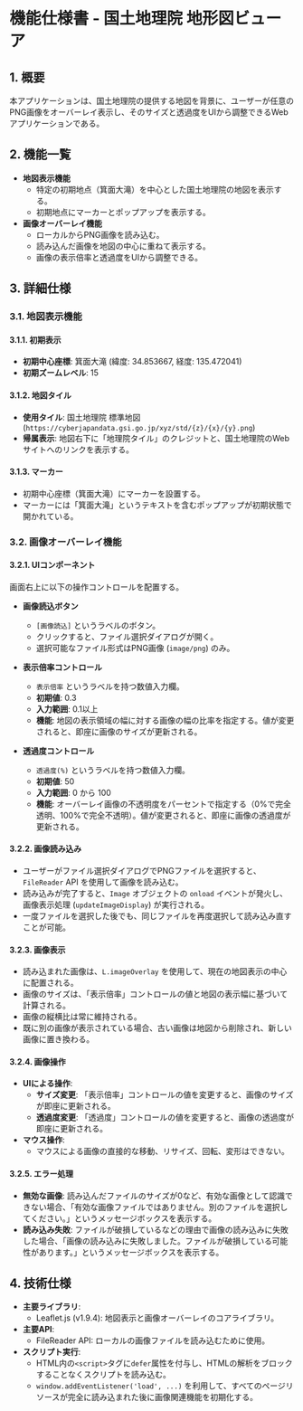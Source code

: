 # 機能仕様書 - 国土地理院 地形図ビューア

## 1. 概要

本アプリケーションは、国土地理院の提供する地図を背景に、ユーザーが任意のPNG画像をオーバーレイ表示し、そのサイズと透過度をUIから調整できるWebアプリケーションである。

## 2. 機能一覧

- **地図表示機能**
  - 特定の初期地点（箕面大滝）を中心とした国土地理院の地図を表示する。
  - 初期地点にマーカーとポップアップを表示する。
- **画像オーバーレイ機能**
  - ローカルからPNG画像を読み込む。
  - 読み込んだ画像を地図の中心に重ねて表示する。
  - 画像の表示倍率と透過度をUIから調整できる。

## 3. 詳細仕様

### 3.1. 地図表示機能

#### 3.1.1. 初期表示

- **初期中心座標**: 箕面大滝 (緯度: 34.853667, 経度: 135.472041)
- **初期ズームレベル**: 15

#### 3.1.2. 地図タイル

- **使用タイル**: 国土地理院 標準地図 (`https://cyberjapandata.gsi.go.jp/xyz/std/{z}/{x}/{y}.png`)
- **帰属表示**: 地図右下に「地理院タイル」のクレジットと、国土地理院のWebサイトへのリンクを表示する。

#### 3.1.3. マーカー

- 初期中心座標（箕面大滝）にマーカーを設置する。
- マーカーには「箕面大滝」というテキストを含むポップアップが初期状態で開かれている。

### 3.2. 画像オーバーレイ機能

#### 3.2.1. UIコンポーネント

画面右上に以下の操作コントロールを配置する。

- **画像読込ボタン**
  - `[画像読込]` というラベルのボタン。
  - クリックすると、ファイル選択ダイアログが開く。
  - 選択可能なファイル形式はPNG画像 (`image/png`) のみ。

- **表示倍率コントロール**
  - `表示倍率` というラベルを持つ数値入力欄。
  - **初期値**: 0.3
  - **入力範囲**: 0.1以上
  - **機能**: 地図の表示領域の幅に対する画像の幅の比率を指定する。値が変更されると、即座に画像のサイズが更新される。

- **透過度コントロール**
  - `透過度(%)` というラベルを持つ数値入力欄。
  - **初期値**: 50
  - **入力範囲**: 0 から 100
  - **機能**: オーバーレイ画像の不透明度をパーセントで指定する（0%で完全透明、100%で完全不透明）。値が変更されると、即座に画像の透過度が更新される。

#### 3.2.2. 画像読み込み

- ユーザーがファイル選択ダイアログでPNGファイルを選択すると、`FileReader` API を使用して画像を読み込む。
- 読み込みが完了すると、`Image` オブジェクトの `onload` イベントが発火し、画像表示処理 (`updateImageDisplay`) が実行される。
- 一度ファイルを選択した後でも、同じファイルを再度選択して読み込み直すことが可能。

#### 3.2.3. 画像表示

- 読み込まれた画像は、`L.imageOverlay` を使用して、現在の地図表示の中心に配置される。
- 画像のサイズは、「表示倍率」コントロールの値と地図の表示幅に基づいて計算される。
- 画像の縦横比は常に維持される。
- 既に別の画像が表示されている場合、古い画像は地図から削除され、新しい画像に置き換わる。

#### 3.2.4. 画像操作

- **UIによる操作**:
  - **サイズ変更**: 「表示倍率」コントロールの値を変更すると、画像のサイズが即座に更新される。
  - **透過度変更**: 「透過度」コントロールの値を変更すると、画像の透過度が即座に更新される。
- **マウス操作**:
  - マウスによる画像の直接的な移動、リサイズ、回転、変形はできない。


#### 3.2.5. エラー処理

- **無効な画像**: 読み込んだファイルのサイズが0など、有効な画像として認識できない場合、「有効な画像ファイルではありません。別のファイルを選択してください。」というメッセージボックスを表示する。
- **読み込み失敗**: ファイルが破損しているなどの理由で画像の読み込みに失敗した場合、「画像の読み込みに失敗しました。ファイルが破損している可能性があります。」というメッセージボックスを表示する。

## 4. 技術仕様

- **主要ライブラリ**:
  - Leaflet.js (v1.9.4): 地図表示と画像オーバーレイのコアライブラリ。
- **主要API**:
  - FileReader API: ローカルの画像ファイルを読み込むために使用。
- **スクリプト実行**:
  - HTML内の`<script>`タグに`defer`属性を付与し、HTMLの解析をブロックすることなくスクリプトを読み込む。
  - `window.addEventListener('load', ...)` を利用して、すべてのページリソースが完全に読み込まれた後に画像関連機能を初期化する。